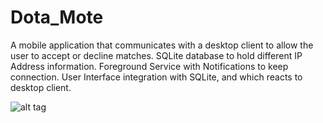 # Dota_Mote

A mobile application that communicates with a desktop client to allow the user to accept or decline matches.
SQLite database to hold different IP Address information. Foreground Service with Notifications to keep 
connection. User Interface integration with SQLite, and which reacts to desktop client.


![alt tag](http://i.imgur.com/Yqor9QX.gifv)
